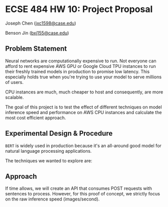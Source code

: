 # ECSE 484 HW 10: Project Proposal

Joseph Chen (jxc1598@case.edu)

Benson Jin (bxj155@case.edu)

## Problem Statement

Neural networks are computationally expensive to run. Not everyone can afford to rent expensive AWS GPU or Google Cloud TPU instances to run their freshly trained models in production to promise low latency. This especially holds true when you're trying to use your model to serve millions of users.

CPU instances are much, much cheaper to host and consequently, are more scalable.

The goal of this project is to test the effect of different techniques on model inference speed and performance on AWS CPU instances and calculate the most cost efficient approach.

## Experimental Design & Procedure

`BERT` is widely used in production because it's an all-around good model for natural language processing applications.

The techniques we wanted to explore are:

## Approach

If time allows, we will create an API that consumes POST requests with sentences to process. However, for this proof of concept, we strictly focus on the raw inference speed (images/second).
